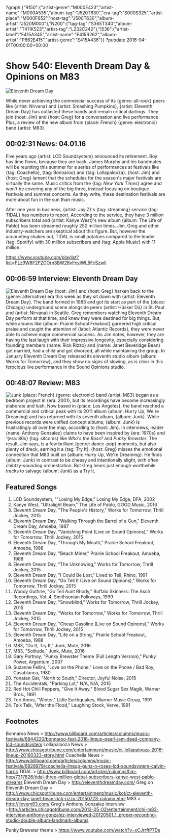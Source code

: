 ?graph {"R150":{"artist-genre":"M000E423","artist-name":"M000A535","album-tag":"J520T630","era-tag":"S000S325","artist-place":"M000F652","host-tag":"J500T630","album-artist":"J520M000"},"N200":{"tag-tag":"S365T340","album-artist":"T411K523","artist-tag":"L232C240"},"I536":{"artist-label":"E415A345","artist-name":"E415R262","album-artist":"P662E415","artist-genre":"E415A436"}}
?pubdate 2016-04-01T00:00:00+00:00

# Show 540: Eleventh Dream Day & Opinions on M83

![Eleventh Dream Day](https://sound-images.s3.amazonaws.com/images/2016/eleventhdreamday_web.jpg)

While never achieving the commercial success of its {genre: alt-rock} peers like {artist: Nirvana} and {artist: Smashing Pumpkins}, {artist: Eleventh Dream Day} has outlasted these bands and remain critical darlings. They join {host: Jim} and {host: Greg} for a conversation and live performance. Plus, a review of the new album from {place: French} {genre: electronic} band {artist: M83}.


## 00:02:31 News: 04.01.16

Five years ago {artist: LCD Soundsystem} announced its retirement. Boy has time flown, because they are back. James Murphy and his bandmates will be reuniting this summer for a series of performances at festivals like {tag: Coachella}, {tag: Bonnaroo} and {tag: Lollapalooza}. {host: Jim} and {host: Greg} lament that the schedules for the season's major festivals are virtually the same. Music critics from the {tag: *New York Times*} agree and won't be covering any of the big three, instead focusing on boutique festivals and summer concerts. As they write, these destination festivals are more about fun in the sun than music.

After one year in business, {artist: Jay Z}'s {tag: streaming} service {tag: TIDAL} has numbers to report. According to the service, they have 3 million subscribers total and {artist: Kanye West}'s new album {album: The Life of Pablo} has been streamed roughly 250 million times. Jim, Greg and other industry-watchers are skeptical about this figure. But, however the accounting shakes out, TIDAL is small potatoes compared to the leader {tag: Spotify} with 30 million subscribers and {tag: Apple Music} with 11 million.

https://www.youtube.com/playlist?list=PLz9W8F2PZCOrn3BW26vFeyiWL5FcSzwli

## 00:06:59 Interview: Eleventh Dream Day
![Eleventh Dream Day](https://sound-images.s3.amazonaws.com/images/2016/Eleventh-Dream-Day.jpg)
{host: Jim} and {host: Greg} harken back to the {genre: alternative} era this week as they sit down with {artist: Eleventh Dream Day}. The band formed in 1983 and got its start as part of the {place: Chicago} underground scene alongside peers {artist: Hüsker Dü} in St. Paul and {artist: Nirvana} in Seattle. Greg remembers watching Eleventh Dream Day perform at that time, and knew they were destined for big things. But, while albums like {album: Prairie School Freakout} garnered high critical praise and caught the attention of {label: Atlantic Records}, they were never able to achieve major commercial success. As Jim notes, however, they are having the last laugh with their impressive longevity, especially considering founding members {name: Rick Rizzo} and {name: Janet Beveridge Bean} got married, had a child and got divorced, all while maintaining the group. In January Eleventh Dream Day released its eleventh studio album {album: Works for Tomorrow}, and they show no signs of slowing, as is clear in this ferocious live performance in the Sound Opinions studio.  

## 00:48:07 Review: M83
![Junk](http://is1.mzstatic.com/image/thumb/Music69/v4/ac/20/ab/ac20ab21-2622-6b65-8885-b7b9674c72a9/source/600x600bb.jpg "46086389/1086424444")
{place: French} {genre: electronic} band {artist: M83} began as a bedroom project in {era: 2001}, but its recordings have become increasingly elaborate and lush. Now based in {place: Los Angeles}, the band reached a commercial and critical peak with its 2011 album {album: Hurry Up, We're Dreaming} and has returned with its seventh album, {album: Junk}. While previous records were unified concept albums, {album: Junk} is frustratingly all over the map, according to {host: Jim}. In interviews, leader {name: Anthony Gonzalez} claims to have been inspired by {era: 1970s} and '{era: 80s} {tag: sitcoms} like *Who's the Boss?* and *Punky Brewster*. The result, Jim says, is a few brilliant {genre: dance-pop} moments, but also plenty of dreck, earning it a {tag: Try It}. {host: Greg} misses the emotional connection that M83 built on {album: Hurry Up, We're Dreaming}. He finds {album: Junk} in contrast to be cheesy and intentionally slight, with often chintzy-sounding orchestration. But Greg hears just enough worthwhile tracks to salvage {album: Junk} as a Try It.


## Featured Songs

1. LCD Soundsystem, ""Losing My Edge," Losing My Edge, DFA, 2002 
1. Kanye West, "Ultralight Beam," The Life of Pablo, GOOD Music, 2016
1. Eleventh Dream Day, "The People's History," Works for Tomorrow, Thrill Jockey, 2015 
1. Eleventh Dream Day, "Walking Through the Barrel of a Gun," Eleventh Dream Day, Amoeba, 1987
1. Eleventh Dream Day, "Vanishing Point (Live on Sound Opinons)," Works for Tomorrow, Thrill Jockey, 2015
1. Eleventh Dream Day, "Through My Mouth," Prairie School Freakout, Amoeba, 1988
1. Eleventh Dream Day, "Beach Miner," Prairie School Freakout, Amoeba, 1988
1. Eleventh Dream Day, "The Unknowing," Works for Tomorrow, Thrill Jockey, 2015
1. Eleventh Dream Day, "I Could Be Lost," Lived to Tell, Rhino, 1991
1. Eleventh Dream Day, "Go Tell It (Live on Sound Opinons)," Works for Tomorrow, Thrill Jockey, 2015
1. Woody Guthrie, "Go Tell Aunt Rhody," Buffalo Skinners: The Asch Recordings, Vol. 4, Smithsonian Folkways, 1999 
1. Eleventh Dream Day, "Snowblind," Works for Tomorrow, Thrill Jockey, 2015
1. Eleventh Dream Day, "Works for Tomorrow," Works for Tomorrow, Thrill Jockey, 2015
1. Eleventh Dream Day, "Cheap Gasoline (Live on Sound Opinons)," Works for Tomorrow, Thrill Jockey, 2015
1. Eleventh Dream Day, "Life on a String," Prairie School Freakout, Amoeba, 1988
1. M83, "Do It, Try It," Junk, Mute, 2016
1. M83, "Solitude," Junk, Mute, 2016
1. Gary Portnoy, "Punky Brewster Theme (Full Length Version)," Punky Power, Argentum, 2007 
1. Suzanne Fellini, "Love on the Phone," Love on the Phone / Bad Boy, Casablanca, 1980 
1. Yonatan Gat, "North to South," Director, Joyful Noise, 2015 
1. The Accidentals, "Parking Lot," N/A, N/A, 2015
1. Red Hot Chili Peppers, "Give It Away," Blood Sugar Sex Magik, Warner Bros., 1991 
1. Tori Amos, "Winter," Little Earthquakes, Warner Music Group, 1991 
1. Talk Talk, "After the Flood," Laughing Stock, Verve, 1991 

## Footnotes

Bonnaroo News > http://www.billboard.com/articles/columns/music-festivals/6844220/bonnaroo-fest-2016-lineup-pearl-jam-dead-company-lcd-soundsystem
Lollapalooza News > http://www.chicagotribune.com/entertainment/music/ct-lollapalooza-2016-lineup-20160323-story.html
Coachella News > http://www.billboard.com/articles/columns/music-festivals/6828979/coachella-lineup-guns-n-roses-lcd-soundsystem-calvin-harris
TIDAL > http://www.billboard.com/articles/columns/hip-hop/7317826/tidal-three-million-global-subscribers-kanye-west-pablo-streams
Eleventh Dream Day > http://eleventhdreamday.com/
Greg on Eleventh Dream Day > http://www.chicagotribune.com/entertainment/music/kot/ct-eleventh-dream-day-janet-bean-rick-rizzo-20150723-column.html
M83 > http://ilovem83.com/
Greg's Anthony Gonzalez interview >http://articles.chicagotribune.com/2012-05-02/entertainment/chi-m83-interview-anthony-gonzalez-interviewed-20120501_1_proper-recording-studio-double-album-landmark-albums

Punky Brewster theme > https://www.youtube.com/watch?v=xCJrrftP7Ds